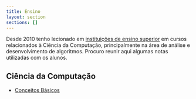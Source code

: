 ```yaml
---
title: Ensino
layout: section
sections: []
---
```


Desde 2010 tenho lecionado em [instituições de ensino superior](institutions) em cursos relacionados à Ciência da Computação, principalmente na área de análise e desenvolvimento de algoritmos. Procuro reunir aqui algumas notas utilizadas com os alunos.

## Ciência da Computação

* [Conceitos Básicos](cs/basics)
